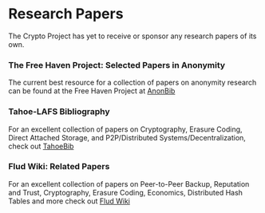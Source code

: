 # Research Papers

The Crypto Project has yet to receive or sponsor any research papers of its
own.

### The Free Haven Project: Selected Papers in Anonymity

The current best resource for a collection of papers on anonymity research can
be found at the Free Haven Project at [AnonBib][1]

   [1]: http://www.freehaven.net/anonbib/

### Tahoe-LAFS Bibliography

For an excellent collection of papers on Cryptography, Erasure Coding, Direct
Attached Storage, and P2P/Distributed Systems/Decentralization, check out
[TahoeBib][2]

   [2]: http://tahoe-lafs.org/trac/tahoe-lafs/wiki/Bibliography

### Flud Wiki: Related Papers

For an excellent collection of papers on Peer-to-Peer Backup, Reputation and
Trust, Cryptography, Erasure Coding, Economics, Distributed Hash Tables and
more check out [Flud Wiki][3]

   [3]: http://flud.org/wiki/index.php/RelatedPapers

